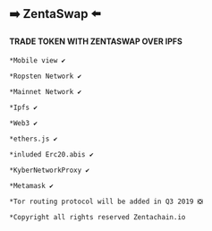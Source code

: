 ## :arrow_right: ZentaSwap :arrow_left:

#### TRADE TOKEN WITH ZENTASWAP OVER IPFS


````
*Mobile view ✔️

*Ropsten Network ✔️

*Mainnet Network ✔️

*Ipfs ✔️

*Web3 ✔️

*ethers.js ✔️

*inluded Erc20.abis ✔️

*KyberNetworkProxy ✔️

*Metamask ✔️

*Tor routing protocol will be added in Q3 2019 ❎

*Copyright all rights reserved Zentachain.io
````
